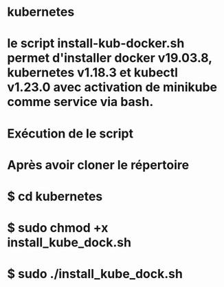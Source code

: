 # kubernetes
# le script install-kub-docker.sh permet d'installer docker v19.03.8, kubernetes v1.18.3 et kubectl v1.23.0 avec activation de minikube comme service via bash.
# Exécution de le script
# Après avoir cloner le répertoire
# $ cd kubernetes
# $ sudo chmod +x install_kube_dock.sh
# $ sudo ./install_kube_dock.sh
